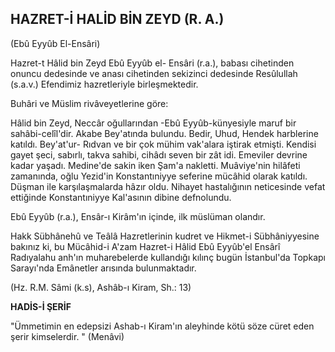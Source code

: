 ## HAZRET-İ HALİD BİN ZEYD (R. A.)

(Ebû Eyyûb El-Ensâri)

Hazret-t Hâlid bin Zeyd Ebû Eyyûb el- Ensâri (r.a.), babası cihetinden onuncu dedesinde ve anası cihetin­den sekizinci dedesinde Resûlullah (s.a.v.) Efendimiz hazretleriyle birleşmektedir.

Buhâri ve Müslim rivâveyetlerine göre:

Hâlid bin Zeyd, Neccâr oğullarından -Ebû Eyyûb-künyesiyle maruf bir sahâbi-celîl'dir. Akabe Bey'atında bulundu. Bedir, Uhud, Hendek harblerine katıldı. Bey'at'ur- Rıdvan ve bir çok mühim vak'alara iştirak et­mişti. Kendisi gayet şeci, sabırlı, takva sahibi, cihâdı se­ven bir zât idi. Emeviler devrine kadar yaşadı. Medi­ne'de sakin iken Şam'a nakletti. Muâviye'nin hilâfeti zamanında, oğlu Yezid'in Konstantıniyye seferine mücâhid olarak katıldı. Düşman ile karşılaşmalarda hâzır oldu. Nihayet hastalığının neticesinde vefat etti­ğinde Konstantıniyye Kal'asının dibine defnolundu.

Ebû Eyyûb (r.a.), Ensâr-ı Kirâm'ın içinde, ilk müslüman olandır.

Hakk Sübhânehû ve Teâlâ Hazretlerinin kudret ve Hikmet-i Sübhâniyyesine bakınız ki, bu Mücâhid-i A'zam Hazret-i Hâlid Ebû Eyyûb'el Ensârî Radıyalahu anh'ın muharebelerde kullandığı kılınç bugün İstan­bul'da Topkapı Sarayı'nda Emânetler arısında bulun­maktadır.

(Hz. R.M. Sâmi (k.s), Ashâb-ı Kiram, Sh.: 13)

**HADİS-İ ŞERİF**

"Ümmetimin en edepsizi Ashab-ı Kiram'ın aleyhinde kötü söze cüret eden şerir kimselerdir. " (Menâvi)
